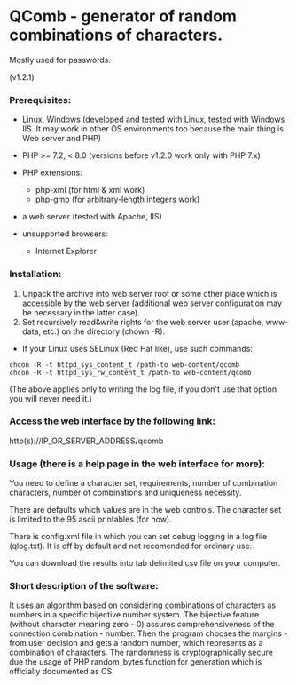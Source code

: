 # QComb - generator of random combinations of characters.
Mostly used for passwords.

(v1.2.1)

### Prerequisites:
- Linux, Windows (developed and tested with Linux, tested with Windows IIS. It may work in other OS environments too because the main thing is Web server and PHP)
- PHP >= 7.2, < 8.0 (versions before v1.2.0 work only with PHP 7.x)
- PHP extensions:
  - php-xml (for html & xml work)
  - php-gmp (for arbitrary-length integers work)

- a web server (tested with Apache, IIS)
- unsupported browsers:
  - Internet Explorer

### Installation:

1. Unpack the archive into web server root or some other place which is accessible by the web server (additional web server configuration may be necessary in the latter case).
2. Set recursively read&write rights for the web server user (apache, www-data, etc.) on the directory (chown -R).
  - If your Linux uses SELinux (Red Hat like), use such commands:
```
chcon -R -t httpd_sys_content_t /path-to web-content/qcomb
chcon -R -t httpd_sys_rw_content_t /path-to web-content/qcomb
```
(The above applies only to writing the log file, if you don't use that option you will never need it.)

### Access the web interface by the following link:

http(s)://IP_OR_SERVER_ADDRESS/qcomb

### Usage (there is a help page in the web interface for more):

You need to define a character set, requirements, number of combination characters, number of combinations and uniqueness necessity.

There are defaults which values are in the web controls. The character set is limited to the 95 ascii printables (for now).

There is config.xml file in which you can set debug logging in a log file (qlog.txt). It is off by default and not recomended for ordinary use.

You can download the results into tab delimited csv file on your computer.

### Short description of the software:

It uses an algorithm based on considering combinations of characters as numbers in a specific bijective number system.
The bijective feature (without character meaning zero - 0) assures comprehensiveness of the connection combination - number.
Then the program chooses the margins - from user decision and gets a random number, which represents as a combination of characters.
The randomness is cryptographically secure due the usage of PHP random_bytes function for generation which is officially documented as CS.
